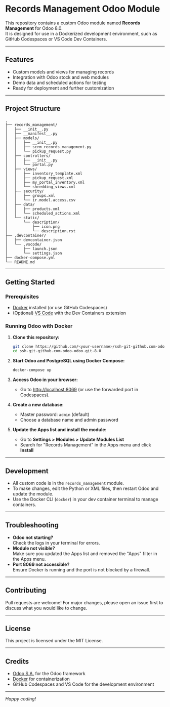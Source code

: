 # Records Management Odoo Module

This repository contains a custom Odoo module named **Records Management** for Odoo 8.0.  
It is designed for use in a Dockerized development environment, such as GitHub Codespaces or VS Code Dev Containers.

---

## Features

- Custom models and views for managing records
- Integration with Odoo stock and web modules
- Demo data and scheduled actions for testing
- Ready for deployment and further customization

---

## Project Structure

```
.
├── records_management/
│   ├── __init__.py
│   ├── __manifest__.py
│   ├── models/
│   │   ├── __init__.py
│   │   ├── scrm_records_management.py
│   │   └── pickup_request.py
│   ├── controllers/
│   │   ├── __init__.py
│   │   └── portal.py
│   ├── views/
│   │   ├── inventory_template.xml
│   │   ├── pickup_request.xml
│   │   ├── my_portal_inventory.xml
│   │   └── shredding_views.xml
│   ├── security/
│   │   ├── groups.xml
│   │   └── ir.model.access.csv
│   ├── data/
│   │   ├── products.xml
│   │   └── scheduled_actions.xml
│   └── static/
│       └── description/
│           ├── icon.png
│           └── description.rst
├── .devcontainer/
│   ├── devcontainer.json
│   └── .vscode/
│       ├── launch.json
│       └── settings.json
├── docker-compose.yml
└── README.md
```

---

## Getting Started

### Prerequisites

- [Docker](https://www.docker.com/) installed (or use GitHub Codespaces)
- (Optional) [VS Code](https://code.visualstudio.com/) with the Dev Containers extension

### Running Odoo with Docker

1. **Clone this repository:**

   ```sh
   git clone https://github.com/<your-username>/ssh-git-github.com-odoo-odoo.git-8.0.git
   cd ssh-git-github.com-odoo-odoo.git-8.0
   ```

2. **Start Odoo and PostgreSQL using Docker Compose:**

   ```sh
   docker-compose up
   ```

3. **Access Odoo in your browser:**
   - Go to [http://localhost:8069](http://localhost:8069) (or use the forwarded port in Codespaces).

4. **Create a new database:**
   - Master password: `admin` (default)
   - Choose a database name and admin password

5. **Update the Apps list and install the module:**
   - Go to **Settings > Modules > Update Modules List**
   - Search for "Records Management" in the Apps menu and click **Install**

---

## Development

- All custom code is in the `records_management` module.
- To make changes, edit the Python or XML files, then restart Odoo and update the module.
- Use the Docker CLI (`docker`) in your dev container terminal to manage containers.

---

## Troubleshooting

- **Odoo not starting?**  
  Check the logs in your terminal for errors.
- **Module not visible?**  
  Make sure you updated the Apps list and removed the "Apps" filter in the Apps menu.
- **Port 8069 not accessible?**  
  Ensure Docker is running and the port is not blocked by a firewall.

---

## Contributing

Pull requests are welcome! For major changes, please open an issue first to discuss what you would like to change.

---

## License

This project is licensed under the MIT License.

---

## Credits

- [Odoo S.A.](https://www.odoo.com/) for the Odoo framework
- [Docker](https://www.docker.com/) for containerization
- GitHub Codespaces and VS Code for the development environment

---

*Happy coding!*

